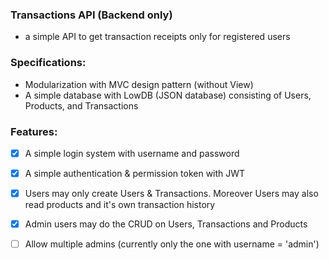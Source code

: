 <h3>Transactions API (Backend only)</h3>

- a simple API to get transaction receipts only for registered users

<h3>Specifications:</h3>

- Modularization with MVC design pattern (without View)
- A simple database with LowDB (JSON database) consisting of Users, Products, and Transactions

<h3>Features:</h3>

- [x] A simple login system with username and password
- [x] A simple authentication & permission token with JWT
- [x] Users may only create Users & Transactions. Moreover Users may also read products and it's own transaction history
- [x] Admin users may do the CRUD on Users, Transactions and Products
- [ ] Allow multiple admins (currently only the one with username = 'admin')

